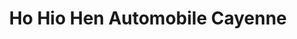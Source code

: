 ---
title: "Ho Hio Hen Automobile Cayenne"
url: /cayenne/ho-hio-hen-automobile-cayenne/
shop: pièces de voitures
---